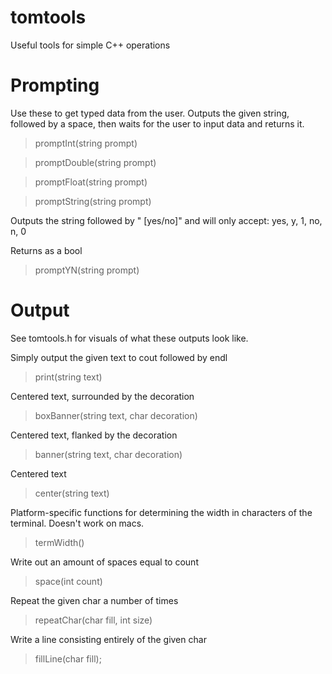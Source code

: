 tomtools
========

Useful tools for simple C++ operations

Prompting
=========

Use these to get typed data from the user. Outputs the given string, followed by a space,
then waits for the user to input data and returns it.

> promptInt(string prompt)

> promptDouble(string prompt)

> promptFloat(string prompt)

> promptString(string prompt)

Outputs the string followed by " [yes/no]" and will only accept: yes, y, 1, no, n, 0

Returns as a bool
> promptYN(string prompt)


Output
======
See tomtools.h for visuals of what these outputs look like.

Simply output the given text to cout followed by endl
> print(string text)

Centered text, surrounded by the decoration
> boxBanner(string text, char decoration)

Centered text, flanked by the decoration
> banner(string text, char decoration)

Centered text
> center(string text)

Platform-specific functions for determining the width in characters of the terminal.
Doesn't work on macs.
> termWidth()

Write out an amount of spaces equal to count
> space(int count)

Repeat the given char a number of times
> repeatChar(char fill, int size)

Write a line consisting entirely of the given char
> fillLine(char fill);
